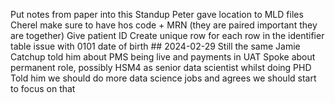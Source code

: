 Put notes from paper into this
Standup
Peter gave location to MLD files
Cherel
make sure to have hos code + MRN (they are paired important they are together)
Give patient ID
Create unique row for each row in the identifier table
issue with 0101 date of birth ## 2024-02-29
Still the same
Jamie
Catchup told him about PMS being live and payments in UAT
Spoke about permanent role, possibly HSM4 as senior data scientist whilst doing PHD
Told him we should do more data science jobs and agrees we should start to focus on that
